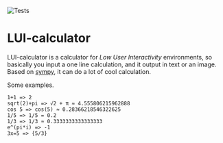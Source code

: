 ![Tests](https://github.com/Sky-NiniKo/LUI-calculator/actions/workflows/tests.yml/badge.svg)
# LUI-calculator
LUI-calculator is a calculator for _Low User Interactivity_ environments, so basically you input a one line calculation, and it output in text or an image.
Based on [sympy](https://github.com/sympy/sympy), it can do a lot of cool calculation.

Some examples.
```
1+1 => 2
sqrt(2)+pi => √2 + π ≈ 4.555806215962888
cos 5 => cos(5) ≈ 0.28366218546322625
1/5 => 1/5 = 0.2
1/3 => 1/3 ≈ 0.3333333333333333
e^(pi*i) => -1
3x=5 => {5/3}
```
